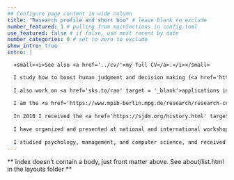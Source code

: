 ```yaml
---
## Configure page content in wide column
title: "Research profile and short bio" # leave blank to exclude
number_featured: 1 # pulling from mainSections in config.toml
use_featured: false # if false, use most recent by date
number_categories: 0 # set to zero to exclude
show_intro: true
intro: |

  <small><i>See also <a href='../cv/'>my full CV</a>.</i></small>

  I study how to boost human judgment and decision making (<a href='https://scienceofboosting.org' target = '_blank'>scienceofboosting.org</a>) by investigating human and machine behavior and how humans themselves understand machines. I combine insights and methods from cognitive science, collective intelligence ("wisdom of crowds"), heuristics, and algorithms.
  
  I also work on <a href='sks.to/rao' target = '_blank'>applications in digital environments</a>, medical decision making, and meteorology. Furthermore, I am co-leading an initiative on reconfiguring behavioral science for crisis knowledge management in response to COVID-19 and other, future disruptive events (<a href='https://scibeh.org' target = '_blank'>scibeh.org</a>).
  
  I am the <a href='https://www.mpib-berlin.mpg.de/research/research-centers/adaptive-rationality/research-areas/boosting-decision-making' target = '_blank'>head of the research area "boosting decision making"</a> and <a href='https://www.mpib-berlin.mpg.de/staff/stefan-herzog' target = '_blank'>senior researcher</a> at the <a href='https://www.mpib-berlin.mpg.de/research/research-centers/adaptive-rationality' target = '_blank'>Center for Adaptive Rationality</a> at the <a href='https://www.mpib-berlin.mpg.de/en' target = '_blank'>Max Planck Institute for Human Development</a> in Berlin.
  
  In 2010 I received the <a href='https://sjdm.org/history.html' target = '_blank'>Hillel Einhorn New Investigator Award of the Society for Judgment and Decision Making</a>. My research has been published in leading academic journals in psychology, cognitive science, judgment and decision making, medicine, and meteorology; has been covered in the popular press (e.g., Scientific American) and appears in academic and popular science books (incl. Tetlock and Garner's "Superforecasting"").
  
  I have organized and presented at national and international workshops, symposia and conferences and have been invited to give talks and keynotes at academic institutions in the US, Germany, Spain, Switzerland, and the UK (incl., The University of Chicago Booth School of Business, University of California, London School of Economics, ETH Zürich, Ecole Normale Supérieure, Universitat Pompeu Fabra, Max Planck Institute for Research on Collective Goods).
  
  I studied psychology, management, and computer science, and received my psychology doctorate in 2009 from the University of Basel.
---
```


** index doesn't contain a body, just front matter above.
See about/list.html in the layouts folder **